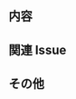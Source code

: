 ## 内容

<!--
プルリクエストの内容説明を端的に記載してください。
-->

## 関連 Issue

<!--
関連するIssue番号を記載してください。
番号の前に"close"を書くと自動的にIssueが閉じられます。

（例）
ref #0
close #0
-->

## その他
